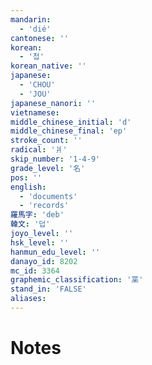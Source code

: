 ```yaml
---
mandarin:
  - 'dié'
cantonese: ''
korean:
  - '첩'
korean_native: ''
japanese:
  - 'CHOU'
  - 'JOU'
japanese_nanori: ''
vietnamese:
middle_chinese_initial: 'd'
middle_chinese_final: 'ep'
stroke_count: ''
radical: '爿'
skip_number: '1-4-9'
grade_level: '名'
pos: ''
english:
  - 'documents'
  - 'records'
羅馬字: 'deb'
韓文: '덥'
joyo_level: ''
hsk_level: ''
hanmun_edu_level: ''
danayo_id: 8202
mc_id: 3364
graphemic_classification: '枼'
stand_in: 'FALSE'
aliases:
---
```


# Notes
